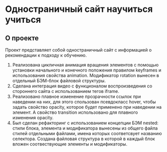 ﻿# Одностраничный сайт научиться учиться

## О проекте
Проект представляет собой одностраничный сайт с информацией о рекомендации к подходу к обучению.
1. Реализована цикличная анимация вращения элементов с помощью установки начального и конечного положения правилом keyframes и использования свойства animation. 
Модификатор rotation вынесен в отдельный БЭМ-блок файловой структуры.
2. Сделана интеграция видео с функционалом воспроизведения со стороннего сайта с использованием тегов iframe.
3. Реализовано плавное изменение прозрачности ссылок при наведении на них, для этого спользован псевдокласс hover, чтобы задать свойство opacity,
которое будет применено при наведении на элемент. А свойство transition использовано для плавного изменения opacity.
4. Был сделан рефакторинг с использованием концепции БЭМ nested: стили блока, элемента и модификатора вынесены из общего файла стилей отдельными файлами, 
имена которых соответсвует названию селектора. Создана файловая структура в которой в каждый блок вложен соотвествующие элементы и модификаторы.